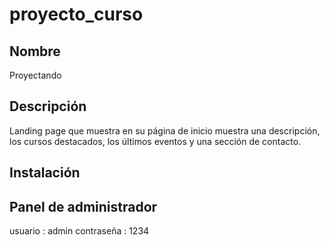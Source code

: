 # proyecto_curso
## Nombre 
Proyectando 
## Descripción
Landing page que muestra en su página de inicio muestra una descripción,
los cursos destacados, los últimos eventos y una sección de contacto.
## Instalación

## Panel de administrador
usuario : admin
contraseña : 1234
